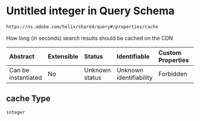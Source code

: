 # Untitled integer in Query Schema

```txt
https://ns.adobe.com/helix/shared/query#/properties/cache
```

How long (in seconds) search results should be cached on the CDN

| Abstract            | Extensible | Status         | Identifiable            | Custom Properties | Additional Properties | Access Restrictions | Defined In                                                      |
| :------------------ | :--------- | :------------- | :---------------------- | :---------------- | :-------------------- | :------------------ | :-------------------------------------------------------------- |
| Can be instantiated | No         | Unknown status | Unknown identifiability | Forbidden         | Allowed               | none                | [query.schema.json\*](query.schema.json "open original schema") |

## cache Type

`integer`
